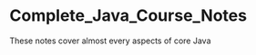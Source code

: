 # Complete_Java_Course_Notes
These notes cover almost every aspects of core Java

[link to helloWorld]:(https://github.com/eemustafasahin/Complete_Java_Course_Notes/blob/master/JavaLesson010/java010.md#random-s%C4%B1n%C4%B1f%C4%B1n%C4%B1n-tohum-de%C4%9Feri-parametreli-ctor-eleman%C4%B1)
